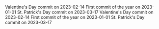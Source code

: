 Valentine's Day commit on 2023-02-14
First commit of the year on 2023-01-01
St. Patrick's Day commit on 2023-03-17
Valentine's Day commit on 2023-02-14
First commit of the year on 2023-01-01
St. Patrick's Day commit on 2023-03-17
